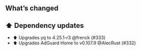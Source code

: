 ## What’s changed

## ⬆️ Dependency updates

- ⬆️ Upgrades yq to 4.25.1-r3 @frenck (#333)
- ⬆️ Upgrades AdGuard Home to v0.107.9 @AlecRust (#332)
